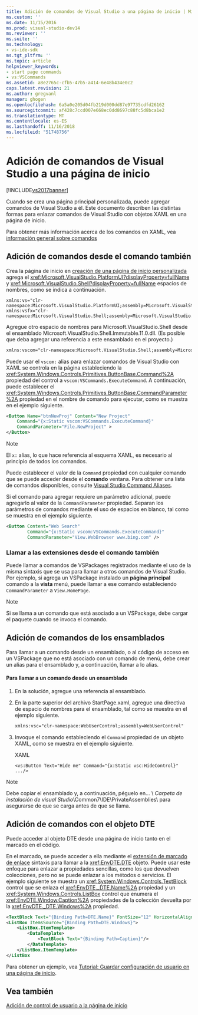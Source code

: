 ```yaml
---
title: Adición de comandos de Visual Studio a una página de inicio | Microsoft Docs
ms.custom: ''
ms.date: 11/15/2016
ms.prod: visual-studio-dev14
ms.reviewer: ''
ms.suite: ''
ms.technology:
- vs-ide-sdk
ms.tgt_pltfrm: ''
ms.topic: article
helpviewer_keywords:
- start page commands
- vs:VSCommands
ms.assetid: a8e2765c-cfb5-47b5-a414-6e48b434e0c2
caps.latest.revision: 21
ms.author: gregvanl
manager: ghogen
ms.openlocfilehash: 6a5a0e205d04fb219d000dd87e97735cdfd26162
ms.sourcegitcommit: af428c7ccd007e668ec0dd8697c88fc5d8bca1e2
ms.translationtype: MT
ms.contentlocale: es-ES
ms.lasthandoff: 11/16/2018
ms.locfileid: "51748756"
---
```

# <a name="adding-visual-studio-commands-to-a-start-page"></a>Adición de comandos de Visual Studio a una página de inicio
[!INCLUDE[vs2017banner](../includes/vs2017banner.md)]

Cuando se crea una página principal personalizada, puede agregar comandos de Visual Studio a él. Este documento describen las distintas formas para enlazar comandos de Visual Studio con objetos XAML en una página de inicio.  
  
 Para obtener más información acerca de los comandos en XAML, vea [información general sobre comandos](http://msdn.microsoft.com/library/bc208dfe-367d-426a-99de-52b7e7511e81)  
  
## <a name="adding-commands-from-the-command-well"></a>Adición de comandos desde el comando también  
 Crea la página de inicio en [creación de una página de inicio personalizada](../extensibility/creating-a-custom-start-page.md) agrega el <xref:Microsoft.VisualStudio.PlatformUI?displayProperty=fullName> y <xref:Microsoft.VisualStudio.Shell?displayProperty=fullName> espacios de nombres, como se indica a continuación.  
  
```  
xmlns:vs="clr-namespace:Microsoft.VisualStudio.PlatformUI;assembly=Microsoft.VisualStudio.Shell.14.0"  
xmlns:vsfx="clr-namespace:Microsoft.VisualStudio.Shell;assembly=Microsoft.VisualStudio.Shell.14.0"  
```  
  
 Agregue otro espacio de nombres para Microsoft.VisualStudio.Shell desde el ensamblado Microsoft.VisualStudio.Shell.Immutable.11.0.dll. (Es posible que deba agregar una referencia a este ensamblado en el proyecto.)  
  
```xml  
xmlns:vscom="clr-namespace:Microsoft.VisualStudio.Shell;assembly=Microsoft.VisualStudio.Shell.Immutable.11.0"  
```  
  
 Puede usar el `vscom:` alias para enlazar comandos de Visual Studio con XAML se controla en la página estableciendo la <xref:System.Windows.Controls.Primitives.ButtonBase.Command%2A> propiedad del control a `vscom:VSCommands.ExecuteCommand`. A continuación, puede establecer el <xref:System.Windows.Controls.Primitives.ButtonBase.CommandParameter%2A> propiedad en el nombre de comando para ejecutar, como se muestra en el ejemplo siguiente.  
  
```xml  
<Button Name="btnNewProj" Content="New Project"   
    Command="{x:Static vscom:VSCommands.ExecuteCommand}"  
    CommandParameter="File.NewProject" >  
</Button>  
```  
  
> [!NOTE]
>  El `x:` alias, lo que hace referencia al esquema XAML, es necesario al principio de todos los comandos.  
  
 Puede establecer el valor de la `Command` propiedad con cualquier comando que se puede acceder desde el **comando** ventana. Para obtener una lista de comandos disponibles, consulte [Visual Studio Command Aliases](../ide/reference/visual-studio-command-aliases.md).  
  
 Si el comando para agregar requiere un parámetro adicional, puede agregarlo al valor de la `CommandParameter` propiedad. Separan los parámetros de comandos mediante el uso de espacios en blanco, tal como se muestra en el ejemplo siguiente.  
  
```xml  
<Button Content="Web Search"   
        Command="{x:Static vscom:VSCommands.ExecuteCommand}"  
        CommandParameter="View.WebBrowser www.bing.com" />  
```  
  
### <a name="calling-extensions-from-the-command-well"></a>Llamar a las extensiones desde el comando también  
 Puede llamar a comandos de VSPackages registrados mediante el uso de la misma sintaxis que se usa para llamar a otros comandos de Visual Studio. Por ejemplo, si agrega un VSPackage instalado un **página principal** comando a la **vista** menú, puede llamar a ese comando estableciendo `CommandParameter` a `View.HomePage`.  
  
> [!NOTE]
>  Si se llama a un comando que está asociado a un VSPackage, debe cargar el paquete cuando se invoca el comando.  
  
## <a name="adding-commands-from-assemblies"></a>Adición de comandos de los ensamblados  
 Para llamar a un comando desde un ensamblado, o al código de acceso en un VSPackage que no está asociado con un comando de menú, debe crear un alias para el ensamblado y, a continuación, llamar a lo alias.  
  
#### <a name="to-call-a-command-from-an-assembly"></a>Para llamar a un comando desde un ensamblado  
  
1.  En la solución, agregue una referencia al ensamblado.  
  
2.  En la parte superior del archivo StartPage.xaml, agregue una directiva de espacio de nombres para el ensamblado, tal como se muestra en el ejemplo siguiente.  
  
    ```xml  
    xmlns:vsc="clr-namespace:WebUserControl;assembly=WebUserControl"  
    ```  
  
3.  Invoque el comando estableciendo el `Command` propiedad de un objeto XAML, como se muestra en el ejemplo siguiente.  
  
     XAML  
  
    ```  
    <vs:Button Text="Hide me" Command="{x:Static vsc:HideControl}" .../>  
    ```  
  
> [!NOTE]
>  Debe copiar el ensamblado y, a continuación, péguelo en... \\ *Carpeta de instalación de visual Studio*\Common7\IDE\PrivateAssemblies\ para asegurarse de que se carga antes de que se llama.  
  
## <a name="adding-commands-with-the-dte-object"></a>Adición de comandos con el objeto DTE  
 Puede acceder al objeto DTE desde una página de inicio tanto en el marcado en el código.  
  
 En el marcado, se puede acceder a ella mediante el [extensión de marcado de enlace](http://msdn.microsoft.com/library/83d6e2a4-1b0c-4fc8-bd96-b5e98800ab63) sintaxis para llamar a la <xref:EnvDTE.DTE> objeto. Puede usar este enfoque para enlazar a propiedades sencillas, como los que devuelven colecciones, pero no se puede enlazar a los métodos o servicios. El ejemplo siguiente se muestra un <xref:System.Windows.Controls.TextBlock> control que se enlaza el <xref:EnvDTE._DTE.Name%2A> propiedad y un <xref:System.Windows.Controls.ListBox> control que enumera el <xref:EnvDTE.Window.Caption%2A> propiedades de la colección devuelta por la <xref:EnvDTE._DTE.Windows%2A> propiedad.  
  
```xml  
<TextBlock Text="{Binding Path=DTE.Name}" FontSize="12" HorizontalAlignment="Center"/>  
<ListBox ItemsSource="{Binding Path=DTE.Windows}">  
    <ListBox.ItemTemplate>  
        <DataTemplate>  
            <TextBlock Text="{Binding Path=Caption}"/>  
        </DataTemplate>  
    </ListBox.ItemTemplate>  
</ListBox  
```  
  
 Para obtener un ejemplo, vea [Tutorial: Guardar configuración de usuario en una página de inicio](../extensibility/walkthrough-saving-user-settings-on-a-start-page.md).  
  
## <a name="see-also"></a>Vea también  
 [Adición de control de usuario a la página de inicio](../extensibility/adding-user-control-to-the-start-page.md)

